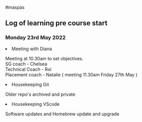 #maspas

<h2>Log of learning pre course start</h2>

<h3><b>Monday 23rd May 2022</b></h3>
<li>Meeting with Diana</li>
<p>Meeting at 10.30am to set objectives.
<br>
SG coach - Chelsea
<br>
Technical Coach - Roi
<br>
Placement coach - Natalie ( meeting 11.30am Friday 27th May )
<br></p>

<li>Housekeeping Git</li>

<p>Older repo's archived and private</p>

<li>Housekeeping VScode</li>

<p> Software updates and Homebrew update and upgrade</p>


